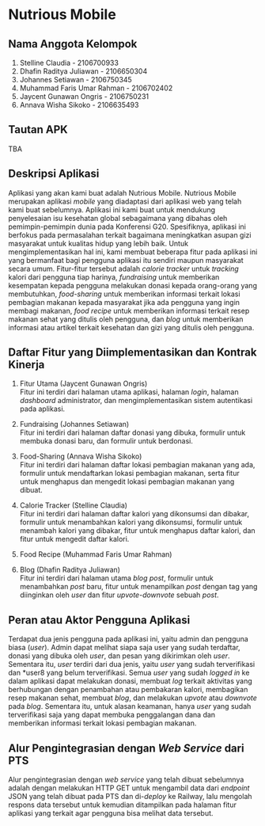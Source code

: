 # Nutrious Mobile

## Nama Anggota Kelompok
1. Stelline Claudia - 2106700933
2. Dhafin Raditya Juliawan - 2106650304
3. Johannes Setiawan - 2106750345
4. Muhammad Faris Umar Rahman - 2106702402
5. Jaycent Gunawan Ongris - 2106750231
6. Annava Wisha Sikoko - 2106635493

## Tautan APK
TBA

## Deskripsi Aplikasi
Aplikasi yang akan kami buat adalah Nutrious Mobile. Nutrious Mobile merupakan aplikasi *mobile* yang diadaptasi dari aplikasi web yang telah kami buat
sebelumnya. Aplikasi ini kami buat untuk mendukung penyelesaian isu kesehatan global sebagaimana yang dibahas oleh pemimpin-pemimpin dunia pada Konferensi
G20. Spesifiknya, aplikasi ini berfokus pada permasalahan terkait bagaimana meningkatkan asupan gizi masyarakat untuk kualitas hidup yang lebih baik. Untuk
mengimplementasikan hal ini, kami membuat beberapa fitur pada aplikasi ini yang bermanfaat bagi pengguna aplikasi itu sendiri maupun masyarakat secara umum.
Fitur-fitur tersebut adalah *calorie tracker* untuk *tracking* kalori dari pengguna tiap harinya, *fundraising* untuk memberikan kesempatan kepada pengguna
melakukan donasi kepada orang-orang yang membutuhkan, *food-sharing* untuk memberikan informasi terkait lokasi pembagian makanan kepada masyarakat jika ada
pengguna yang ingin membagi makanan, *food recipe* untuk memberikan informasi terkait resep makanan sehat yang ditulis oleh pengguna, dan *blog* untuk
memberikan informasi atau artikel terkait kesehatan dan gizi yang ditulis oleh pengguna.

## Daftar Fitur yang Diimplementasikan dan Kontrak Kinerja
1. Fitur Utama (Jaycent Gunawan Ongris)<br>
Fitur ini terdiri dari halaman utama aplikasi, halaman *login*, halaman *dashboard* administrator, dan mengimplementasikan sistem autentikasi pada aplikasi.

2. Fundraising (Johannes Setiawan)<br>
Fitur ini terdiri dari halaman daftar donasi yang dibuka, formulir untuk membuka donasi baru, dan formulir untuk berdonasi.

3. Food-Sharing (Annava Wisha Sikoko)<br>
Fitur ini terdiri dari halaman daftar lokasi pembagian makanan yang ada, formulir untuk mendaftarkan lokasi pembagian makanan, serta fitur untuk menghapus dan mengedit lokasi pembagian makanan yang dibuat.

4. Calorie Tracker (Stelline Claudia)<br>
Fitur ini terdiri dari halaman daftar kalori yang dikonsumsi dan dibakar, formulir untuk menambahkan kalori yang dikonsumsi, formulir untuk menambah kalori yang dibakar, fitur untuk menghapus daftar kalori, dan fitur untuk mengedit daftar kalori.

5. Food Recipe (Muhammad Faris Umar Rahman)

6. Blog (Dhafin Raditya Juliawan)<br>
Fitur ini terdiri dari halaman utama *blog post*, formulir untuk menambahkan *post* baru, fitur untuk menampilkan *post* dengan tag yang diinginkan oleh *user* dan fitur *upvote-downvote* sebuah *post*.

## Peran atau Aktor Pengguna Aplikasi
Terdapat dua jenis pengguna pada aplikasi ini, yaitu admin dan pengguna biasa (*user*). Admin dapat melihat siapa saja user yang sudah terdaftar, donasi
yang dibuka oleh *user*, dan pesan yang dikirimkan oleh *user*. Sementara itu, *user* terdiri dari dua jenis, yaitu *user* yang sudah terverifikasi dan *user8 yang
belum terverifikasi. Semua *user* yang sudah *logged in* ke dalam aplikasi dapat melakukan donasi, membuat *log* terkait aktivitas yang berhubungan dengan
penambahan atau pembakaran kalori, membagikan resep makanan sehat, membuat *blog*, dan melakukan *upvote* atau *downvote* pada *blog*. Sementara itu, untuk alasan
keamanan, hanya *user* yang sudah terverifikasi saja yang dapat membuka penggalangan dana dan memberikan informasi terkait lokasi pembagian makanan.

## Alur Pengintegrasian dengan *Web Service* dari PTS
Alur pengintegrasian dengan *web service* yang telah dibuat sebelumnya adalah dengan melakukan HTTP GET untuk mengambil data dari *endpoint* JSON yang telah
dibuat pada PTS dan di-*deploy* ke Railway, lalu mengolah respons data tersebut untuk kemudian ditampilkan pada halaman fitur aplikasi yang terkait agar
pengguna bisa melihat data tersebut.
